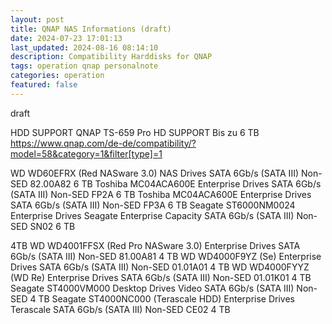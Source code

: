 ```yaml
---
layout: post
title: QNAP NAS Informations (draft)
date: 2024-07-23 17:01:13
last_updated: 2024-08-16 08:14:10
description: Compatibility Harddisks for QNAP
tags: operation qnap personalnote
categories: operation
featured: false
---
```


draft

HDD SUPPORT QNAP TS-659 Pro HD SUPPORT
Bis zu 6 TB
https://www.qnap.com/de-de/compatibility/?model=58&category=1&filter[type]=1

WD WD60EFRX (Red NASware 3.0) NAS Drives SATA 6Gb/s (SATA III) Non-SED 82.00A82 6 TB
Toshiba MC04ACA600E Enterprise Drives SATA 6Gb/s (SATA III) Non-SED FP2A 6 TB
Toshiba MC04ACA600E Enterprise Drives SATA 6Gb/s (SATA III) Non-SED FP3A 6 TB
Seagate ST6000NM0024 Enterprise Drives Seagate Enterprise Capacity SATA 6Gb/s (SATA III) Non-SED SN02 6 TB

4TB
WD WD4001FFSX (Red Pro NASware 3.0) Enterprise Drives SATA 6Gb/s (SATA III) Non-SED 81.00A81 4 TB
WD WD4000F9YZ (Se) Enterprise Drives SATA 6Gb/s (SATA III) Non-SED 01.01A01 4 TB
WD WD4000FYYZ (WD Re) Enterprise Drives SATA 6Gb/s (SATA III) Non-SED 01.01K01 4 TB
Seagate ST4000VM000 Desktop Drives Video SATA 6Gb/s (SATA III) Non-SED 4 TB
Seagate ST4000NC000 (Terascale HDD) Enterprise Drives Terascale SATA 6Gb/s (SATA III) Non-SED CE02 4 TB
